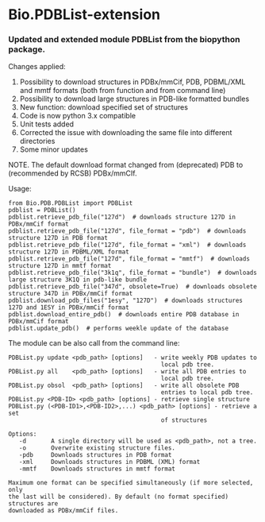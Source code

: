# Bio.PDBList-extension

### Updated and extended module PDBList from the biopython package.

Changes applied:

1. Possibility to download structures in PDBx/mmCif, PDB, PDBML/XML and mmtf formats (both from function and from command line)
2. Possibility to download large structures in PDB-like formatted bundles
3. New function: download specified set of structures
4. Code is now python 3.x compatible
5. Unit tests added
6. Corrected the issue with downloading the same file into different directories
7. Some minor updates

NOTE. The default download format changed from (deprecated) PDB to
(recommended by RCSB) PDBx/mmCIf.

Usage:

    from Bio.PDB.PDBList import PDBList
    pdblist = PDBList()
    pdblist.retrieve_pdb_file("127d")  # downloads structure 127D in PDBx/mmCif format
    pdblist.retrieve_pdb_file("127d", file_format = "pdb")  # downloads structure 127D in PDB format
    pdblist.retrieve_pdb_file("127d", file_format = "xml")  # downloads structure 127D in PDBML/XML format
    pdblist.retrieve_pdb_file("127d", file_format = "mmtf")  # downloads structure 127D in mmtf format
    pdblist.retrieve_pdb_file("3k1q", file_format = "bundle")  # downloads large structure 3K1Q in pdb-like bundle
    pdblist.retrieve_pdb_file("347d", obsolete=True)  # downloads obsolete structure 347D in PDBx/mmCif format
    pdblist.download_pdb_files("1esy", "127D")  # downloads structures 127D and 1ESY in PDBx/mmCif format
    pdblist.download_entire_pdb()  # downloads entire PDB database in PDBx/mmCif format
    pdblist.update_pdb()  # performs weekle update of the database
    
    

The module can be also call from the command line:

    PDBList.py update <pdb_path> [options]   - write weekly PDB updates to
                                               local pdb tree.
    PDBList.py all    <pdb_path> [options]   - write all PDB entries to
                                               local pdb tree.
    PDBList.py obsol  <pdb_path> [options]   - write all obsolete PDB
                                               entries to local pdb tree.
    PDBList.py <PDB-ID> <pdb_path> [options] - retrieve single structure
    PDBList.py (<PDB-ID1>,<PDB-ID2>,...) <pdb_path> [options] - retrieve a set
                                               of structures

    Options:
       -d       A single directory will be used as <pdb_path>, not a tree.
       -o       Overwrite existing structure files.
       -pdb     Downloads structures in PDB format
       -xml     Downloads structures in PDBML (XML) format
       -mmtf    Downloads structures in mmtf format

    Maximum one format can be specified simultaneously (if more selected, only
    the last will be considered). By default (no format specified) structures are
    downloaded as PDBx/mmCif files.
